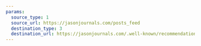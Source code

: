 ```yaml
---
params:
  source_type: 1
  source_url: https://jasonjournals.com/posts_feed
  destination_type: 3
  destination_url: https://jasonjournals.com/.well-known/recommendations.opml
---
```

